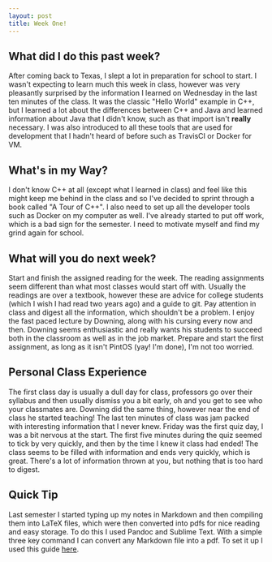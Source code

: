 ```yaml
---
layout: post
title: Week One!
---
```


## What did I do this past week?
After coming back to Texas, I slept a lot in preparation for school to start. I wasn't expecting to learn much this week in class, however was very pleasantly surprised by the information I learned on Wednesday in the last ten minutes of the class. It was the classic "Hello World" example in C++, but I learned a lot about the differences between C++ and Java and learned information about Java that I didn't know, such as that import isn't **really** necessary. I was also introduced to all these tools that are used for development that I hadn't heard of before such as TravisCI or Docker for VM.

## What's in my Way?
I don't know C++ at all (except what I learned in class) and feel like this might keep me behind in the class and so I've decided to sprint through a book called "A Tour of C++". I also need to set up all the developer tools such as Docker on my computer as well. I've already started to put off work, which is a bad sign for the semester. I need to motivate myself and find my grind again for school. 

## What will you do next week?
Start and finish the assigned reading for the week. The reading assignments seem different than what most classes would start off with. Usually the readings are over a textbook, however these are advice for college students (which I wish I had read two years ago) and a guide to git. Pay attention in class and digest all the information, which shouldn't be a problem. I enjoy the fast paced lecture by Downing, along with his cursing every now and then. Downing seems enthusiastic and really wants his students to succeed both in the classroom as well as in the job market. Prepare and start the first assignment, as long as it isn't PintOS (yay! I'm done), I'm not too worried. 

## Personal Class Experience
The first class day is usually a dull day for class, professors go over their syllabus and then usually dismiss you a bit early, oh and you get to see who your classmates are. Downing did the same thing, however near the end of class he started teaching! The last ten minutes of class was jam packed with interesting information that I never knew. Friday was the first quiz day, I was a bit nervous at the start. The first five minutes during the quiz seemed to tick by very quickly, and then by the time I knew it class had ended! The class seems to be filled with information and ends very quickly, which is great. There's a lot of information thrown at you, but nothing that is too hard to digest. 

## Quick Tip
Last semester I started typing up my notes in Markdown and then compiling them into LaTeX files, which were then converted into pdfs for nice reading and easy storage. To do this I used Pandoc and Sublime Text. With a simple three key command I can convert any Markdown file into a pdf. To set it up I used this guide [here](http://kesdev.com/you-got-latex-in-my-markdown/). 

